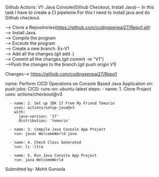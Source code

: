 Github Actions:
V1: Java Console(Github Checkout, Install Java)-- In this task I have to create a CI pipeleine.For this I need to install java and do Github checkout.

--> Clone a Repositories(https://github.com/codingsenpai27/Repo1.git) <br>
--> Install Java. <br>
--> Compile the program <br>
--> Exceute the program <br>
--> Create a new branch. Ex-V1 <br>
--> Add all the changes.(git add .) <br>
--> Commit all the changes.(git commit -m "V1") <br>
-->Push the changes to the branch.(git push origin V1) <br>

Changes--> https://github.com/codingsenpai27/Repo1<br>


name: Perform CICD Operations on Console Based Java Application
on: push
jobs:
  CICD:
    runs-on: ubuntu-latest
    steps:
      - name: 1. Clone Project
        uses: actions/checkout@v3     

      - name: 2. Set up JDK 17 From My Friend Temurin
        uses: actions/setup-java@v3
        with:
          java-version: '17'
          distribution: 'temurin'

      - name: 3. Compile Java Console App Project
        run: javac WelcomeWorld.java

      - name: 4. Check Class Generated
        run: ls -ltra

      - name: 5. Run Java Console App Project
        run: java WelcomeWorld


Submitted by- Mohit Gunsola
